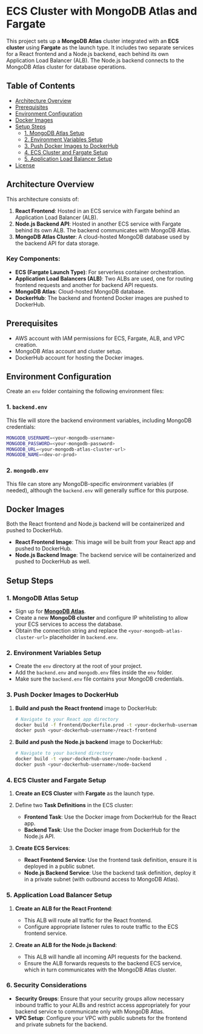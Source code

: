 # ECS Cluster with MongoDB Atlas and Fargate

This project sets up a **MongoDB Atlas** cluster integrated with an **ECS cluster** using **Fargate** as the launch type. It includes two separate services for a React frontend and a Node.js backend, each behind its own Application Load Balancer (ALB). The Node.js backend connects to the MongoDB Atlas cluster for database operations.

## Table of Contents
- [Architecture Overview](#architecture-overview)
- [Prerequisites](#prerequisites)
- [Environment Configuration](#environment-configuration)
- [Docker Images](#docker-images)
- [Setup Steps](#setup-steps)
  - [1. MongoDB Atlas Setup](#1-mongodb-atlas-setup)
  - [2. Environment Variables Setup](#2-environment-variables-setup)
  - [3. Push Docker Images to DockerHub](#3-push-docker-images-to-dockerhub)
  - [4. ECS Cluster and Fargate Setup](#4-ecs-cluster-and-fargate-setup)
  - [5. Application Load Balancer Setup](#5-application-load-balancer-setup)
- [License](#license)

## Architecture Overview
This architecture consists of:
1. **React Frontend**: Hosted in an ECS service with Fargate behind an Application Load Balancer (ALB).
2. **Node.js Backend API**: Hosted in another ECS service with Fargate behind its own ALB. The backend communicates with MongoDB Atlas.
3. **MongoDB Atlas Cluster**: A cloud-hosted MongoDB database used by the backend API for data storage.

### Key Components:
- **ECS (Fargate Launch Type)**: For serverless container orchestration.
- **Application Load Balancers (ALB)**: Two ALBs are used, one for routing frontend requests and another for backend API requests.
- **MongoDB Atlas**: Cloud-hosted MongoDB database.
- **DockerHub**: The backend and frontend Docker images are pushed to DockerHub.

## Prerequisites
- AWS account with IAM permissions for ECS, Fargate, ALB, and VPC creation.
- MongoDB Atlas account and cluster setup.
- DockerHub account for hosting the Docker images.

## Environment Configuration

Create an `env` folder containing the following environment files:

### 1. `backend.env`
This file will store the backend environment variables, including MongoDB credentials:

```bash
MONGODB_USERNAME=<your-mongodb-username>
MONGODB_PASSWORD=<your-mongodb-password>
MONGODB_URL=<your-mongodb-atlas-cluster-url>
MONGODB_NAME=<dev-or-prod>
```

### 2. `mongodb.env`
This file can store any MongoDB-specific environment variables (if needed), although the `backend.env` will generally suffice for this purpose.

## Docker Images

Both the React frontend and Node.js backend will be containerized and pushed to DockerHub.

- **React Frontend Image**: This image will be built from your React app and pushed to DockerHub.
- **Node.js Backend Image**: The backend service will be containerized and pushed to DockerHub as well.

## Setup Steps

### 1. MongoDB Atlas Setup
- Sign up for **[MongoDB Atlas](https://www.mongodb.com/cloud/atlas)**.
- Create a new **MongoDB cluster** and configure IP whitelisting to allow your ECS services to access the database.
- Obtain the connection string and replace the `<your-mongodb-atlas-cluster-url>` placeholder in `backend.env`.

### 2. Environment Variables Setup
- Create the `env` directory at the root of your project.
- Add the `backend.env` and `mongodb.env` files inside the `env` folder.
- Make sure the `backend.env` file contains your MongoDB credentials.

### 3. Push Docker Images to DockerHub
1. **Build and push the React frontend** image to DockerHub:
   ```bash
   # Navigate to your React app directory
   docker build -f frontend/Dockerfile.prod -t <your-dockerhub-username>/react-frontend .
   docker push <your-dockerhub-username>/react-frontend
   ```

2. **Build and push the Node.js backend** image to DockerHub:
   ```bash
   # Navigate to your backend directory
   docker build -t <your-dockerhub-username>/node-backend .
   docker push <your-dockerhub-username>/node-backend
   ```

### 4. ECS Cluster and Fargate Setup
1. **Create an ECS Cluster** with **Fargate** as the launch type.
2. Define two **Task Definitions** in the ECS cluster:
   - **Frontend Task**: Use the Docker image from DockerHub for the React app.
   - **Backend Task**: Use the Docker image from DockerHub for the Node.js API.

3. **Create ECS Services**:
   - **React Frontend Service**: Use the frontend task definition, ensure it is deployed in a public subnet.
   - **Node.js Backend Service**: Use the backend task definition, deploy it in a private subnet (with outbound access to MongoDB Atlas).

### 5. Application Load Balancer Setup
1. **Create an ALB for the React Frontend**:
   - This ALB will route all traffic for the React frontend.
   - Configure appropriate listener rules to route traffic to the ECS frontend service.
   
2. **Create an ALB for the Node.js Backend**:
   - This ALB will handle all incoming API requests for the backend.
   - Ensure the ALB forwards requests to the backend ECS service, which in turn communicates with the MongoDB Atlas cluster.

### 6. Security Considerations
- **Security Groups**: Ensure that your security groups allow necessary inbound traffic to your ALBs and restrict access appropriately for your backend service to communicate only with MongoDB Atlas.
- **VPC Setup**: Configure your VPC with public subnets for the frontend and private subnets for the backend.
